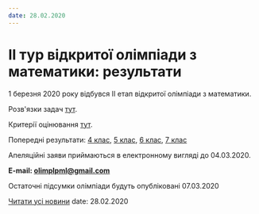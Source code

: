 ```yaml
---
date: 28.02.2020
---
```

# ІІ тур відкритої олімпіади з математики: результати

1 березня 2020 року відбувся ІІ етап відкритої олімпіади з математики.

Розв'язки задач [тут](/files/blog/іі-тур-відкритої-олімпіади-з-математики-результати/розвязки-4-7.pdf).

Критерії оцінювання [тут](/files/blog/іі-тур-відкритої-олімпіади-з-математики-результати/критерії.pdf).

Попередні результати: [4 клас](/files/blog/іі-тур-відкритої-олімпіади-з-математики-результати/попередні_результати_4_клас.pdf), [5 клас](/files/blog/іі-тур-відкритої-олімпіади-з-математики-результати/попередні_результати_5_клас.pdf), [6 клас](/files/blog/іі-тур-відкритої-олімпіади-з-математики-результати/попередні_результати_6_клас.pdf), [7 клас](/files/blog/іі-тур-відкритої-олімпіади-з-математики-результати/попередні_результати_7_клас.pdf)

Апеляційні заяви приймаються в електронному вигляді до 04.03.2020.

**E-mail: [olimplpml@gmail.com](mailto:olimplpml@gmail.com)**

Остаточні підсумки олімпіади будуть опубліковані 07.03.2020

[Читати усі новини](/news)
date: 28.02.2020
